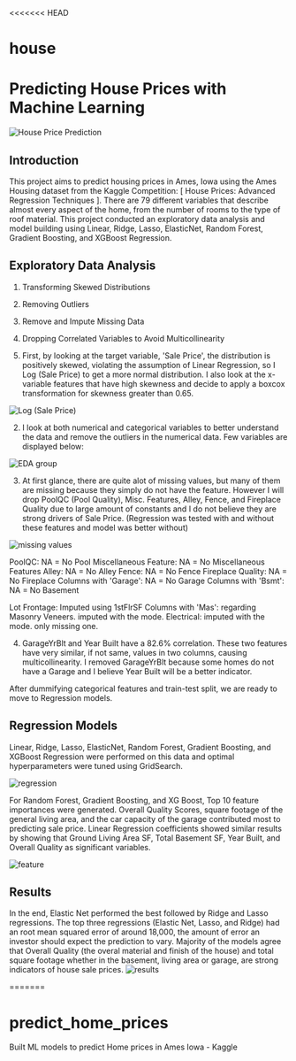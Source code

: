 <<<<<<< HEAD
# house
# Predicting House Prices with Machine Learning
![House Price Prediction](png/housepred.png)

## Introduction
This project aims to predict  housing prices in Ames, Iowa using the Ames Housing dataset from the Kaggle Competition: [ House Prices: Advanced Regression Techniques ]. There are 79 different variables that describe almost every aspect of the home, from the number of rooms to the type of roof material. This project conducted an exploratory data analysis and model building using Linear, Ridge, Lasso, ElasticNet, Random Forest, Gradient Boosting, and XGBoost Regression.

## Exploratory Data Analysis
1. Transforming Skewed Distributions
2. Removing Outliers 
3. Remove and Impute Missing Data 
4. Dropping Correlated Variables to Avoid Multicollinearity

1. First, by looking at the target variable, 'Sale Price', the distribution is positively skewed, violating the assumption of Linear Regression, so I Log (Sale Price) to get a more normal distribution. I also look at the x-variable features that have high skewness and decide to apply a boxcox transformation for skewness greater than 0.65.

![Log (Sale Price)](png/logsaleprice.png)

2. I look at both numerical and categorical variables to better understand the data and remove the outliers in the numerical data. Few variables are displayed below:

![EDA group](png/edagroup.png)

3. At first glance, there are quite alot of missing values, but many of them are missing because they simply do not have the feature. However I will drop PoolQC (Pool Quality), Misc. Features, Alley, Fence, and Fireplace Quality due to large amount of constants and I do not believe they are strong drivers of Sale Price. (Regression was tested with and without these features and model was better without)

![missing values](png/missing.png)

PoolQC: NA = No Pool
Miscellaneous Feature: NA = No Miscellaneous Features
Alley: NA = No Alley
Fence: NA = No Fence
Fireplace Quality: NA = No Fireplace
Columns with 'Garage': NA = No Garage
Columns with 'Bsmt': NA = No Basement 

Lot Frontage: Imputed using 1stFlrSF
Columns with 'Mas': regarding Masonry Veneers. imputed with the mode. 
Electrical: imputed with the mode. only missing one. 

4. GarageYrBlt and Year Built have a 82.6% correlation. These two features have very similar, if not same, values in two columns, causing multicollinearity. I removed GarageYrBlt because some homes do not have a Garage and I believe Year Built will be a better indicator. 

After dummifying categorical features and train-test split, we are ready to move to Regression models.

## Regression Models
Linear, Ridge, Lasso, ElasticNet, Random Forest, Gradient Boosting, and XGBoost Regression were performed on this data and optimal hyperparameters were tuned using GridSearch. 

![regression](png/regressiongroup.png)

For Random Forest, Gradient Boosting, and XG Boost, Top 10 feature importances were generated. Overall Quality Scores, square footage of the general living area, and the car capacity of the garage contributed most to predicting sale price. Linear Regression coefficients showed similar results by showing that Ground Living Area SF, Total Basement SF, Year Built, and Overall Quality as significant variables. 

![feature](png/featuregroup.png) 

## Results
In the end, Elastic Net performed the best followed by Ridge and Lasso regressions. The top three regressions (Elastic Net, Lasso, and Ridge) had an root mean squared error of around 18,000, the amount of error an investor should expect the prediction to vary. Majority of the models agree that Overall Quality (the overal material and finish of the house) and total square footage  whether in the basement, living area or garage, are strong indicators of house sale prices. 
![results](png/results.png)
 
=======
# predict_home_prices
Built ML models to predict Home prices in Ames Iowa - Kaggle 

